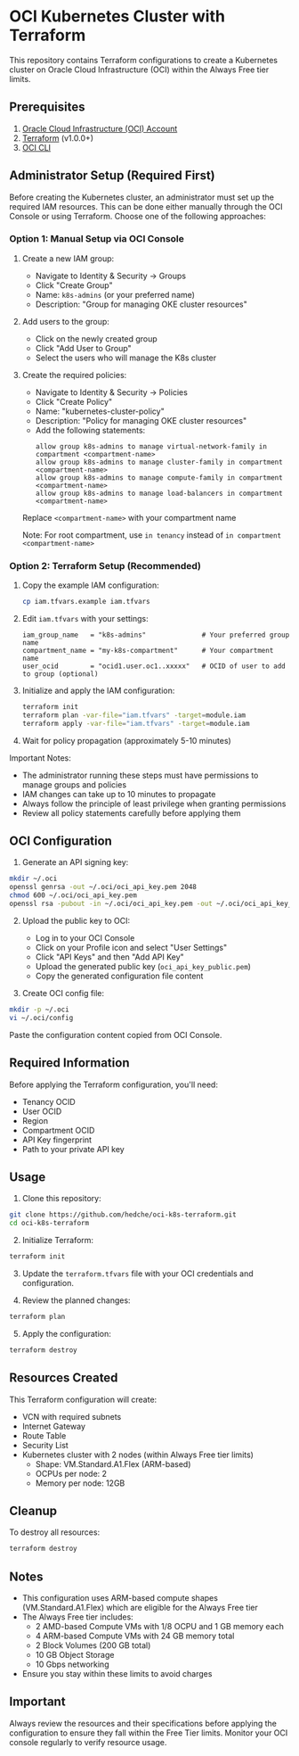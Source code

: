 # OCI Kubernetes Cluster with Terraform

This repository contains Terraform configurations to create a Kubernetes cluster on Oracle Cloud Infrastructure (OCI) within the Always Free tier limits.

## Prerequisites

1. [Oracle Cloud Infrastructure (OCI) Account](https://www.oracle.com/cloud/free/)
2. [Terraform](https://www.terraform.io/downloads.html) (v1.0.0+)
3. [OCI CLI](https://docs.oracle.com/en-us/iaas/Content/API/SDKDocs/cliinstall.htm)

## Administrator Setup (Required First)

Before creating the Kubernetes cluster, an administrator must set up the required IAM resources. This can be done either manually through the OCI Console or using Terraform. Choose one of the following approaches:

### Option 1: Manual Setup via OCI Console

1. Create a new IAM group:
   - Navigate to Identity & Security → Groups
   - Click "Create Group"
   - Name: `k8s-admins` (or your preferred name)
   - Description: "Group for managing OKE cluster resources"

2. Add users to the group:
   - Click on the newly created group
   - Click "Add User to Group"
   - Select the users who will manage the K8s cluster

3. Create the required policies:
   - Navigate to Identity & Security → Policies
   - Click "Create Policy"
   - Name: "kubernetes-cluster-policy"
   - Description: "Policy for managing OKE cluster resources"
   - Add the following statements:
     ```
     allow group k8s-admins to manage virtual-network-family in compartment <compartment-name>
     allow group k8s-admins to manage cluster-family in compartment <compartment-name>
     allow group k8s-admins to manage compute-family in compartment <compartment-name>
     allow group k8s-admins to manage load-balancers in compartment <compartment-name>
     ```
   Replace `<compartment-name>` with your compartment name
   
   Note: For root compartment, use `in tenancy` instead of `in compartment <compartment-name>`

### Option 2: Terraform Setup (Recommended)

1. Copy the example IAM configuration:
   ```bash
   cp iam.tfvars.example iam.tfvars
   ```

2. Edit `iam.tfvars` with your settings:
   ```hcl
   iam_group_name   = "k8s-admins"              # Your preferred group name
   compartment_name = "my-k8s-compartment"      # Your compartment name
   user_ocid        = "ocid1.user.oc1..xxxxx"   # OCID of user to add to group (optional)
   ```

3. Initialize and apply the IAM configuration:
   ```bash
   terraform init
   terraform plan -var-file="iam.tfvars" -target=module.iam
   terraform apply -var-file="iam.tfvars" -target=module.iam
   ```

4. Wait for policy propagation (approximately 5-10 minutes)

Important Notes:
- The administrator running these steps must have permissions to manage groups and policies
- IAM changes can take up to 10 minutes to propagate
- Always follow the principle of least privilege when granting permissions
- Review all policy statements carefully before applying them

## OCI Configuration

1. Generate an API signing key:
```bash
mkdir ~/.oci
openssl genrsa -out ~/.oci/oci_api_key.pem 2048
chmod 600 ~/.oci/oci_api_key.pem
openssl rsa -pubout -in ~/.oci/oci_api_key.pem -out ~/.oci/oci_api_key_public.pem
```

2. Upload the public key to OCI:
   - Log in to your OCI Console
   - Click on your Profile icon and select "User Settings"
   - Click "API Keys" and then "Add API Key"
   - Upload the generated public key (`oci_api_key_public.pem`)
   - Copy the generated configuration file content

3. Create OCI config file:
```bash
mkdir -p ~/.oci
vi ~/.oci/config
```
Paste the configuration content copied from OCI Console.

## Required Information

Before applying the Terraform configuration, you'll need:

- Tenancy OCID
- User OCID
- Region
- Compartment OCID
- API Key fingerprint
- Path to your private API key

## Usage

1. Clone this repository:
```bash
git clone https://github.com/hedche/oci-k8s-terraform.git
cd oci-k8s-terraform
```

2. Initialize Terraform:
```bash
terraform init
```

3. Update the `terraform.tfvars` file with your OCI credentials and configuration.

4. Review the planned changes:
```bash
terraform plan
```

5. Apply the configuration:
```bash
terraform destroy
```

## Resources Created

This Terraform configuration will create:
- VCN with required subnets
- Internet Gateway
- Route Table
- Security List
- Kubernetes cluster with 2 nodes (within Always Free tier limits)
  - Shape: VM.Standard.A1.Flex (ARM-based)
  - OCPUs per node: 2
  - Memory per node: 12GB

## Cleanup

To destroy all resources:
```bash
terraform destroy
```

## Notes

- This configuration uses ARM-based compute shapes (VM.Standard.A1.Flex) which are eligible for the Always Free tier
- The Always Free tier includes:
  - 2 AMD-based Compute VMs with 1/8 OCPU and 1 GB memory each
  - 4 ARM-based Compute VMs with 24 GB memory total
  - 2 Block Volumes (200 GB total)
  - 10 GB Object Storage
  - 10 Gbps networking
- Ensure you stay within these limits to avoid charges

## Important

Always review the resources and their specifications before applying the configuration to ensure they fall within the Free Tier limits. Monitor your OCI console regularly to verify resource usage.